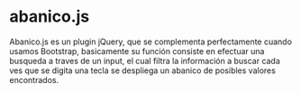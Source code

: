 # abanico.js
Abanico.js es un plugin jQuery, que se complementa perfectamente cuando usamos Bootstrap, basicamente su función consiste en efectuar una busqueda a traves de un input, el cual filtra la información a buscar cada ves que se digita una tecla se despliega un abanico de posibles valores encontrados.
